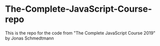 # The-Complete-JavaScript-Course-repo
This is the repo for the code from "The Complete JavaScript Course 2019" by Jonas Schmedtmann
